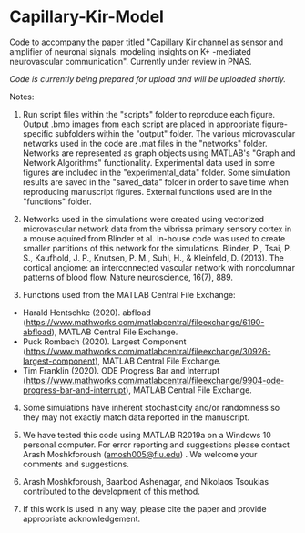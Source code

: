 # Capillary-Kir-Model

Code to accompany the paper titled "Capillary Kir channel as sensor and amplifier of neuronal signals: modeling insights on  K+ -mediated neurovascular communication". Currently under review in PNAS. 

*Code is currently being prepared for upload and will be uploaded shortly.*

Notes:

1. Run script files within the "scripts" folder to reproduce each figure. Output .bmp images from each script are placed in appropriate figure-specific subfolders within the "output" folder. The various microvascular networks used in the code are .mat files in the "networks" folder. Networks are represented as graph objects using MATLAB's "Graph and Network Algorithms" functionality. Experimental data used in some figures are included in the "experimental_data" folder. Some simulation results are saved in the "saved_data" folder in order to save time when reproducing manuscript figures. External functions used are in the "functions" folder.

2. Networks used in the simulations were created using vectorized microvascular network data from the vibrissa primary sensory cortex in a mouse aquired from Blinder et al. In-house code was used to create smaller partitions of this network for the simulations. Blinder, P., Tsai, P. S., Kaufhold, J. P., Knutsen, P. M., Suhl, H., & Kleinfeld, D. (2013). The cortical angiome: an interconnected vascular network with noncolumnar patterns of blood flow. Nature neuroscience, 16(7), 889.

3. Functions used from the MATLAB Central File Exchange:
- Harald Hentschke (2020). abfload (https://www.mathworks.com/matlabcentral/fileexchange/6190-abfload), MATLAB Central File Exchange.
- Puck Rombach (2020). Largest Component (https://www.mathworks.com/matlabcentral/fileexchange/30926-largest-component), MATLAB Central File Exchange.
- Tim Franklin (2020). ODE Progress Bar and Interrupt (https://www.mathworks.com/matlabcentral/fileexchange/9904-ode-progress-bar-and-interrupt), MATLAB Central File Exchange. 

4. Some simulations have inherent stochasticity and/or randomness so they may not exactly match data reported in the manuscript. 

5. We have tested this code using MATLAB R2019a on a Windows 10 personal computer. For error reporting and suggestions please contact Arash Moshkforoush (amosh005@fiu.edu) . We welcome your comments and suggestions.

6. Arash Moshkforoush, Baarbod Ashenagar, and Nikolaos Tsoukias contributed to the development of this method.

7. If this work is used in any way, please cite the paper and provide appropriate acknowledgement.

